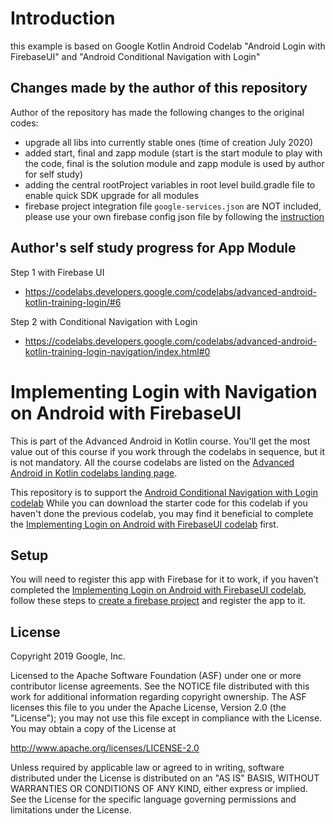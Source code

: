 # Introduction

this example is based on Google Kotlin Android Codelab "Android Login with FirebaseUI" and "Android Conditional Navigation with Login"

## Changes made by the author of this repository

Author of the repository has made the following changes to the original codes:
 
* upgrade all libs into currently stable ones (time of creation July 2020)
* added start, final and zapp module (start is the start module to play with the code, final is the solution module and zapp module is used by author for self study)
* adding the central rootProject variables in root level build.gradle file to enable quick SDK upgrade for all modules
* firebase project integration file `google-services.json` are NOT included, please use your own firebase config json file by following the [instruction](https://codelabs.developers.google.com/codelabs/advanced-android-kotlin-training-login/#3)

## Author's self study progress for App Module

Step 1 with Firebase UI

* https://codelabs.developers.google.com/codelabs/advanced-android-kotlin-training-login/#6

Step 2 with Conditional Navigation with Login

* https://codelabs.developers.google.com/codelabs/advanced-android-kotlin-training-login-navigation/index.html#0


# Implementing Login with Navigation on Android with FirebaseUI

This is part of the Advanced Android in Kotlin course. You'll get
the most value out of this course if you work through the codelabs in sequence,
but it is not mandatory. All the course codelabs are listed on the [Advanced Android
in Kotlin codelabs landing page](https://codelabs.developers.google.com/codelabs/advanced-android-kotlin-training-welcome).

This repository is to support the [Android Conditional Navigation with Login codelab](https://codelabs.developers.google.com/codelabs/advanced-android-kotlin-training-login-navigation)
While you can download the starter code for this codelab if you haven't done the previous codelab,
you may find it beneficial to complete the [Implementing Login on Android with FirebaseUI codelab](https://codelabs.developers.google.com/codelabs/advanced-android-kotlin-training-login) first.

## Setup

You will need to register this app with Firebase for it to work, if you haven’t completed the [Implementing Login on Android with FirebaseUI codelab](https://codelabs.developers.google.com/codelabs/advanced-android-kotlin-training-login), follow these steps to [create a firebase project](https://codelabs.developers.google.com/codelabs/advanced-android-kotlin-training-login/#3) and register the app to it.


## License

Copyright 2019 Google, Inc.

Licensed to the Apache Software Foundation (ASF) under one or more contributor
license agreements.  See the NOTICE file distributed with this work for
additional information regarding copyright ownership.  The ASF licenses this
file to you under the Apache License, Version 2.0 (the "License"); you may not
use this file except in compliance with the License.  You may obtain a copy of
the License at

http://www.apache.org/licenses/LICENSE-2.0

Unless required by applicable law or agreed to in writing, software
distributed under the License is distributed on an "AS IS" BASIS, WITHOUT
WARRANTIES OR CONDITIONS OF ANY KIND, either express or implied.  See the
License for the specific language governing permissions and limitations under
the License.

